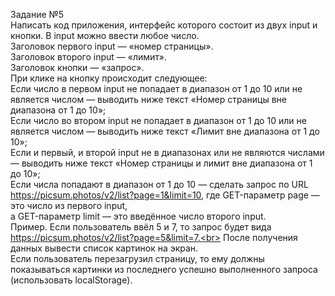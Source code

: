 Задание №5<br>
Написать код приложения, интерфейс которого состоит из двух input и кнопки. В input можно ввести любое число.<br>
Заголовок первого input — «номер страницы».<br>
Заголовок второго input — «лимит».<br>
Заголовок кнопки — «запрос».<br>
При клике на кнопку происходит следующее:<br>
Если число в первом input не попадает в диапазон от 1 до 10 или не является числом — выводить ниже текст «Номер страницы вне диапазона от 1 до 10»;<br>
Если число во втором input не попадает в диапазон от 1 до 10 или не является числом — выводить ниже текст «Лимит вне диапазона от 1 до 10»;<br>
Если и первый, и второй input не в диапазонах или не являются числами — выводить ниже текст «Номер страницы и лимит вне диапазона от 1 до 10»;<br>
Если числа попадают в диапазон от 1 до 10 — сделать запрос по URL https://picsum.photos/v2/list?page=1&limit=10, где GET-параметр page — это число из первого input,<br>
а GET-параметр limit — это введённое число второго input.<br>
Пример. Если пользователь ввёл 5 и 7, то запрос будет вида https://picsum.photos/v2/list?page=5&limit=7.<br>
После получения данных вывести список картинок на экран.<br>
Если пользователь перезагрузил страницу, то ему должны показываться картинки из последнего успешно выполненного запроса (использовать localStorage).

